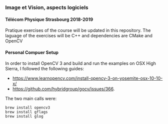 ### Image et Vision, aspects logiciels
#### Télécom Physique Strasbourg 2018-2019
Pratique exercises of the course will be updated in this repository.
The laguage of the exercises will be C++ and dependencies are CMake and OpenCV

#### Personal Compuer Setup

In order to install OpenCV 3 and build and run the examples on OSX High Sierra, I followed the following guides:

* https://www.learnopencv.com/install-opencv-3-on-yosemite-osx-10-10-x/
* https://github.com/hybridgroup/gocv/issues/366.

The two main calls were:
```(bash)
brew install opencv3
brew install gflags
brew install glog
```
